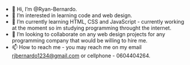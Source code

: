 - 👋 Hi, I’m @Ryan-Bernardo.
- 👀 I’m interested in learning code and  web design.
- 🌱 I’m currently learning HTML, CSS and JavaScript - currently working at the moment so im studying programming throught the internet.
- 💞️ I’m looking to collaborate on any web design projects for any programming company that would be willing to hire me.
- 📫 How to reach me - you may reach me on my email rjbernardo1234@gmail.com or cellphone - 0604404264. 

<!---
Ryan-Bernardo/Ryan-Bernardo is a ✨ special ✨ repository because its `README.md` (this file) appears on your GitHub profile.
You can click the Preview link to take a look at your changes.
--->
